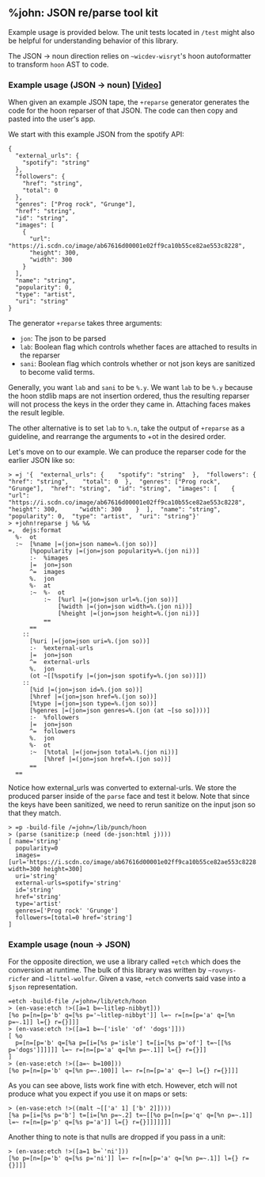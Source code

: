 ## %john: JSON re/parse tool kit 

Example usage is provided below. The unit tests located in `/test` might also be helpful for understanding behavior of this library.

The JSON -> noun direction relies on `~wicdev-wisryt`'s hoon autoformatter to transform `hoon` AST to code.

### Example usage (JSON -> noun) [[Video](https://youtu.be/uwjh7rOz-5I)]
When given an example JSON tape, the `+reparse` generator generates the code for the hoon reparser of that JSON. The code
can then copy and pasted into the user's app.

We start with this example JSON from the spotify API:

```
{
  "external_urls": {
    "spotify": "string"
  },
  "followers": {
    "href": "string",
    "total": 0
  },
  "genres": ["Prog rock", "Grunge"],
  "href": "string",
  "id": "string",
  "images": [
    {
      "url": "https://i.scdn.co/image/ab67616d00001e02ff9ca10b55ce82ae553c8228",
      "height": 300,
      "width": 300
    }
  ],
  "name": "string",
  "popularity": 0,
  "type": "artist",
  "uri": "string"
}
```

The generator `+reparse` takes three arguments: 

- `jon`: The json to be parsed 
- `lab`: Boolean flag which controls whether faces are attached to results in the reparser 
- `sani`: Boolean flag which controls whether or not json keys are sanitized to become valid terms. 

Generally, you want `lab` and  `sani` to be `%.y`. We want `lab` to be `%.y` because the hoon stdlib maps are not insertion ordered, thus the resulting reparser will not process the keys in the order they came in. Attaching faces makes the result legible. 

The other alternative is to set `lab` to `%.n`, take the output of `+reparse` as a guideline, and rearrange the arguments to +ot in the desired order.

Let's move on to our example. We can produce the reparser code for the earlier JSON like so:

```dojo
> =j '{  "external_urls": {    "spotify": "string"  },  "followers": {    "href": "string",    "total": 0  },  "genres": ["Prog rock", "Grunge"],  "href": "string",  "id": "string",  "images": [    {      "url": "https://i.scdn.co/image/ab67616d00001e02ff9ca10b55ce82ae553c8228",      "height": 300,      "width": 300    }  ],  "name": "string",  "popularity": 0,  "type": "artist",  "uri": "string"}'
> +john!reparse j %& %&
=,  dejs:format
  %-  ot
  :~  [%name |=(jon=json name=%.(jon so))]
      [%popularity |=(jon=json popularity=%.(jon ni))]
      :-  %images
      |=  jon=json
      ^=  images
      %.  jon
      %-  at
      :~  %-  ot
          :~  [%url |=(jon=json url=%.(jon so))]
              [%width |=(jon=json width=%.(jon ni))]
              [%height |=(jon=json height=%.(jon ni))]
          ==
      ==
    ::
      [%uri |=(jon=json uri=%.(jon so))]
      :-  %external-urls
      |=  jon=json
      ^=  external-urls
      %.  jon
      (ot ~[[%spotify |=(jon=json spotify=%.(jon so))]])
    ::
      [%id |=(jon=json id=%.(jon so))]
      [%href |=(jon=json href=%.(jon so))]
      [%type |=(jon=json type=%.(jon so))]
      [%genres |=(jon=json genres=%.(jon (at ~[so so])))]
      :-  %followers
      |=  jon=json
      ^=  followers
      %.  jon
      %-  ot
      :~  [%total |=(jon=json total=%.(jon ni))]
          [%href |=(jon=json href=%.(jon so))]
      ==
  ==
```

Notice how external_urls was converted to external-urls. We store the produced parser
inside of the `parse` face and test it below. Note that since the keys have been 
sanitized, we need to rerun sanitize on the input json so that they match.

```dojo
> =p -build-file /=john=/lib/punch/hoon
> (parse (sanitize:p (need (de-json:html j))))
[ name='string'
  popularity=0
  images=[url='https://i.scdn.co/image/ab67616d00001e02ff9ca10b55ce82ae553c8228' width=300 height=300]
  uri='string'
  external-urls=spotify='string'
  id='string'
  href='string'
  type='artist'
  genres=['Prog rock' 'Grunge']
  followers=[total=0 href='string']
]
```

### Example usage (noun -> JSON)

For the opposite direction, we use a library called `+etch` which does the conversion at runtime. The bulk of this library was written by `~rovnys-ricfer` and `~littel-wolfur`. Given a vase, `+etch` converts said vase into a `$json` representation.

```
=etch -build-file /=john=/lib/etch/hoon
> (en-vase:etch !>([a=1 b=~litlep-nibbyt]))
[%o p=[n=[p='b' q=[%s p='~litlep-nibbyt']] l=~ r=[n=[p='a' q=[%n p=~.1]] l={} r={}]]]
> (en-vase:etch !>([a=1 b=~['isle' 'of' 'dogs']]))
[ %o
  p=[n=[p='b' q=[%a p=[i=[%s p='isle'] t=[i=[%s p='of'] t=~[[%s p='dogs']]]]]] l=~ r=[n=[p='a' q=[%n p=~.1]] l={} r={}]]
]
> (en-vase:etch !>([a=~ b=100]))
[%o p=[n=[p='b' q=[%n p=~.100]] l=~ r=[n=[p='a' q=~] l={} r={}]]]
```

As you can see above, lists work fine with etch. However, etch will not produce what you expect if you use it on maps or sets:
```
> (en-vase:etch !>((malt ~[['a' 1] ['b' 2]])))
[%a p=[i=[%s p='b'] t=[i=[%n p=~.2] t=~[[%o p=[n=[p='q' q=[%n p=~.1]] l=~ r=[n=[p='p' q=[%s p='a']] l={} r={}]]]]]]]
```

Another thing to note is that nulls are dropped if you pass in a unit:
```
> (en-vase:etch !>([a=1 b=`'ni']))
[%o p=[n=[p='b' q=[%s p='ni']] l=~ r=[n=[p='a' q=[%n p=~.1]] l={} r={}]]]
```

